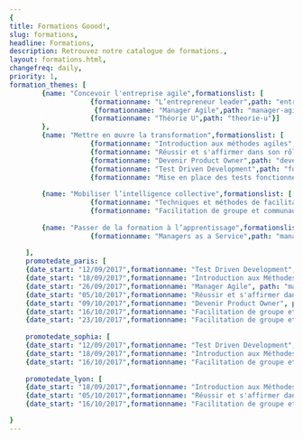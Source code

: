 ```yaml
---
{
title: Formations Goood!,
slug: formations,
headline: Formations,
description: Retrouvez notre catalogue de formations.,
layout: formations.html,
changefreq: daily,
priority: 1,
formation_themes: [
        {name: "Concevoir l'entreprise agile",formationslist: [
                    {formationname: "L’entrepreneur leader",path: "entrepreneur-leader"},
                     {formationname: "Manager Agile",path: "manager-agile"},
                    {formationname: "Théorie U",path: "theorie-u"}]
        },
        {name: "Mettre en œuvre la transformation",formationslist: [
                    {formationname: "Introduction aux méthodes agiles",path: "introduction-methodes-agiles"},
                    {formationname: "Réussir et s'affirmer dans son rôle de Scrum Master",path: "scrum-master"},
                    {formationname: "Devenir Product Owner",path: "devenir-product-owner"},
                    {formationname: "Test Driven Development",path: "formation-tdd"},
                    {formationname: "Mise en place des tests fonctionnels avec TFS et Microsoft Test Manager",path: "tests-fonctionnels"}]},
                    
        {name: "Mobiliser l’intelligence collective",formationslist: [
                    {formationname: "Techniques et méthodes de facilitation de groupe - ToP",path: "techniques-et-methodes-de-facilitation-de-groupe"},
                    {formationname: "Facilitation de groupe et communautés de pratiques",path: "facilitation-de-groupe-et-communautes-de-pratiques"}]},
       
        {name: "Passer de la formation à l’apprentissage",formationslist: [
                    {formationname: "Managers as a Service",path: "manager-as-a-service"}]}
        
    ],
    promotedate_paris: [
    {date_start: "12/09/2017",formationname: "Test Driven Development", path: "formation-tdd"},
    {date_start: "18/09/2017",formationname: "Introduction aux Méthodes agiles", path: "introduction-methodes-agiles"},
    {date_start: "26/09/2017",formationname: "Manager Agile", path: "manager-agile"},
    {date_start: "05/10/2017",formationname: "Réussir et s'affirmer dans son rôle de Scrum Master", path: "scrum-master"},
    {date_start: "09/10/2017",formationname: "Devenir Product Owner", path: "devenir-product-owner"},
    {date_start: "16/10/2017",formationname: "Facilitation de groupe et communautés de pratiques", path: "facilitation-de-groupe-et-communautes-de-pratiques"},
    {date_start: "23/10/2017",formationname: "Facilitation de groupe et communautés de pratiques", path: "facilitation-de-groupe-et-communautes-de-pratiques"}],
    
    promotedate_sophia: [
    {date_start: "12/09/2017",formationname: "Test Driven Development", path: "formation-tdd"},
    {date_start: "18/09/2017",formationname: "Introduction aux Méthodes agiles", path: "introduction-methodes-agiles"},
    {date_start: "16/10/2017",formationname: "Facilitation de groupe et communautés de pratiques", path: "facilitation-de-groupe-et-communautes-de-pratiques"}],
    
    promotedate_lyon: [
    {date_start: "18/09/2017",formationname: "Introduction aux Méthodes agiles", path: "introduction-methodes-agiles"},    
    {date_start: "05/10/2017",formationname: "Réussir et s'affirmer dans son rôle de Scrum Master", path: "scrum-master"},
    {date_start: "16/10/2017",formationname: "Facilitation de groupe et communautés de pratiques", path: "facilitation-de-groupe-et-communautes-de-pratiques"}]

}
---
```

